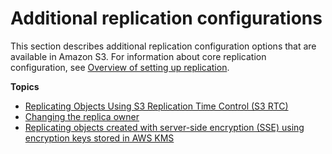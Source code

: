 # Additional replication configurations<a name="replication-additional-configs"></a>

This section describes additional replication configuration options that are available in Amazon S3\. For information about core replication configuration, see [Overview of setting up replication](replication-how-setup.md)\.

**Topics**
+ [Replicating Objects Using S3 Replication Time Control \(S3 RTC\)](replication-time-control.md)
+ [Changing the replica owner](replication-change-owner.md)
+ [Replicating objects created with server\-side encryption \(SSE\) using encryption keys stored in AWS KMS](replication-config-for-kms-objects.md)